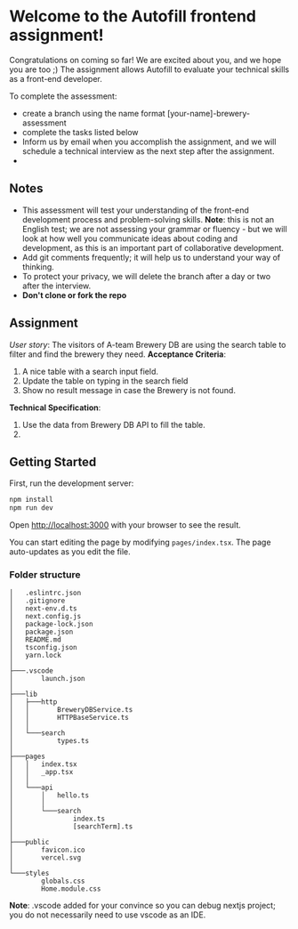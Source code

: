 # Welcome to the Autofill frontend assignment!

Congratulations on coming so far!  We are excited about you, and we hope you are too ;) 
The assignment allows Autofill to evaluate your technical skills as a  front-end developer. 

To complete the assessment:

- create a branch using the name format [your-name]-brewery-assessment
- complete the tasks listed below
- Inform us by email when you accomplish the assignment, and we will schedule a technical interview as the next step after the assignment.
- 

## Notes
- This assessment will test your understanding of the front-end development process and problem-solving skills.
**Note**: this is not an English test; we are not assessing your grammar or fluency - but we will look at how well you communicate ideas about coding and development, as this is an important part of collaborative development.
- Add git comments frequently; it will help us to understand your way of thinking.
- To protect your privacy, we will delete the branch after a day or two after the interview.
- **Don't clone or fork the repo**

## Assignment
*User story*: The visitors of A-team Brewery DB are using the search table to filter and find the brewery they need.
**Acceptance Criteria**:
1. A nice table with a search input field. 
2. Update the table on typing in the search field
3. Show no result message in case the Brewery is not found.

**Technical Specification**:
1. Use the data from Brewery DB API to fill the table. 
2. 



## Getting Started 

First, run the development server:

```bash
npm install
npm run dev
```
Open [http://localhost:3000](http://localhost:3000) with your browser to see the result.

You can start editing the page by modifying `pages/index.tsx`. The page auto-updates as you edit the file.

### Folder structure
```
│   .eslintrc.json
│   .gitignore
│   next-env.d.ts
│   next.config.js
│   package-lock.json
│   package.json
│   README.md
│   tsconfig.json
│   yarn.lock
│
├───.vscode
│       launch.json
│
├───lib
│   ├───http
│   │       BreweryDBService.ts
│   │       HTTPBaseService.ts
│   │
│   └───search
│           types.ts
│
├───pages
│   │   index.tsx
│   │   _app.tsx
│   │
│   └───api
│       │   hello.ts
│       │
│       └───search
│               index.ts
│               [searchTerm].ts
│
├───public
│       favicon.ico
│       vercel.svg
│
└───styles
        globals.css
        Home.module.css
```
**Note**: .vscode added for your convince so you can debug nextjs project; you do not necessarily need to use vscode as an IDE.